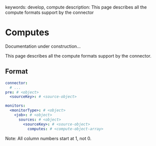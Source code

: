 keywords: develop, compute
description: This page describes all the compute formats support by the connector

# Computes

<div class="alert alert-warning"><span class="fa-solid fa-person-digging"></span> Documentation under construction...</div>

This page describes all the compute formats support by the connector.

## Format

```yaml
connector:
  # ...
pre: # <object>
  <sourceKey>: # <source-object>

monitors:
  <monitorType>: # <object>
    <job>: # <object>
      sources: # <object>
        <sourceKey>: # <source-object>
          computes: # <compute-object-array>
```

Note: All column numbers start at 1, not 0.
